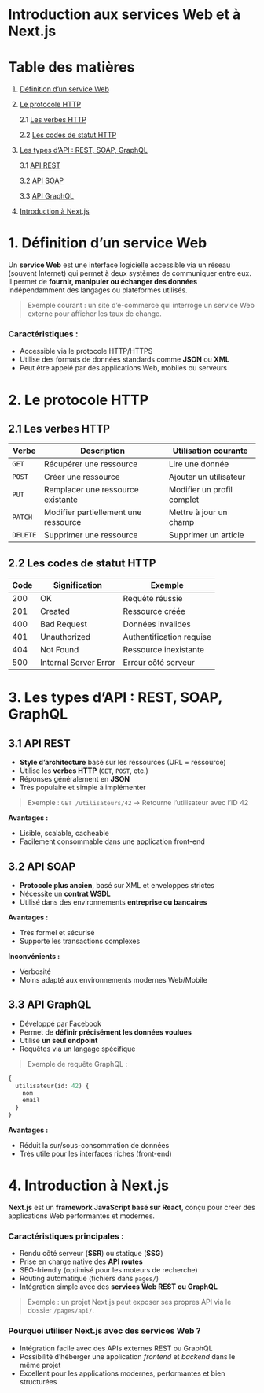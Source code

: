 # **Introduction aux services Web et à Next.js**



## <h1 id="table-des-matieres">Table des matières</h1>

1. [Définition d’un service Web](#1)
   
3. [Le protocole HTTP](#2)
   
   2.1 [Les verbes HTTP](#2-1)

   2.2 [Les codes de statut HTTP](#2-2)
   
5. [Les types d’API : REST, SOAP, GraphQL](#3)
   
   3.1 [API REST](#3-1)

   3.2 [API SOAP](#3-2)
   
   3.3 [API GraphQL](#3-3)
   
7. [Introduction à Next.js](#4) 



# <h1 id="1">1. Définition d’un service Web</h1>

Un **service Web** est une interface logicielle accessible via un réseau (souvent Internet) qui permet à deux systèmes de communiquer entre eux.
Il permet de **fournir, manipuler ou échanger des données** indépendamment des langages ou plateformes utilisés.

> Exemple courant : un site d’e-commerce qui interroge un service Web externe pour afficher les taux de change.

### Caractéristiques :

* Accessible via le protocole HTTP/HTTPS
* Utilise des formats de données standards comme **JSON** ou **XML**
* Peut être appelé par des applications Web, mobiles ou serveurs


# <h1 id="2">2. Le protocole HTTP</h1>

### <h2 id="2-1">2.1 Les verbes HTTP</h2>

| Verbe    | Description                          | Utilisation courante       |
| -------- | ------------------------------------ | -------------------------- |
| `GET`    | Récupérer une ressource              | Lire une donnée            |
| `POST`   | Créer une ressource                  | Ajouter un utilisateur     |
| `PUT`    | Remplacer une ressource existante    | Modifier un profil complet |
| `PATCH`  | Modifier partiellement une ressource | Mettre à jour un champ     |
| `DELETE` | Supprimer une ressource              | Supprimer un article       |



### <h2 id="2-2">2.2 Les codes de statut HTTP</h2>

| Code | Signification         | Exemple                  |
| ---- | --------------------- | ------------------------ |
| 200  | OK                    | Requête réussie          |
| 201  | Created               | Ressource créée          |
| 400  | Bad Request           | Données invalides        |
| 401  | Unauthorized          | Authentification requise |
| 404  | Not Found             | Ressource inexistante    |
| 500  | Internal Server Error | Erreur côté serveur      |



# <h1 id="3">3. Les types d’API : REST, SOAP, GraphQL</h1>

### <h2 id="3-1">3.1 API REST</h2>

* **Style d’architecture** basé sur les ressources (URL = ressource)
* Utilise les **verbes HTTP** (`GET`, `POST`, etc.)
* Réponses généralement en **JSON**
* Très populaire et simple à implémenter

> Exemple :
> `GET /utilisateurs/42` → Retourne l’utilisateur avec l’ID 42

**Avantages :**

* Lisible, scalable, cacheable
* Facilement consommable dans une application front-end



### <h2 id="3-2">3.2 API SOAP</h2>

* **Protocole plus ancien**, basé sur XML et enveloppes strictes
* Nécessite un **contrat WSDL**
* Utilisé dans des environnements **entreprise ou bancaires**

**Avantages :**

* Très formel et sécurisé
* Supporte les transactions complexes

**Inconvénients :**

* Verbosité
* Moins adapté aux environnements modernes Web/Mobile



### <h2 id="3-3">3.3 API GraphQL</h2>

* Développé par Facebook
* Permet de **définir précisément les données voulues**
* Utilise **un seul endpoint**
* Requêtes via un langage spécifique

> Exemple de requête GraphQL :

```graphql
{
  utilisateur(id: 42) {
    nom
    email
  }
}
```

**Avantages :**

* Réduit la sur/sous-consommation de données
* Très utile pour les interfaces riches (front-end)



## <h1 id="4">4. Introduction à Next.js</h1>

**Next.js** est un **framework JavaScript basé sur React**, conçu pour créer des applications Web performantes et modernes.

### Caractéristiques principales :

* Rendu côté serveur (**SSR**) ou statique (**SSG**)
* Prise en charge native des **API routes**
* SEO-friendly (optimisé pour les moteurs de recherche)
* Routing automatique (fichiers dans `pages/`)
* Intégration simple avec des **services Web REST ou GraphQL**

> Exemple : un projet Next.js peut exposer ses propres API via le dossier `/pages/api/`.

### Pourquoi utiliser Next.js avec des services Web ?

* Intégration facile avec des APIs externes REST ou GraphQL
* Possibilité d’héberger une application *frontend* et *backend* dans le même projet
* Excellent pour les applications modernes, performantes et bien structurées
